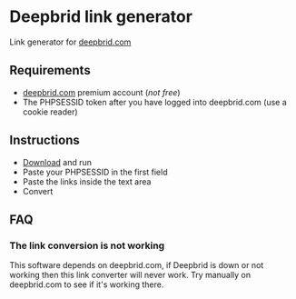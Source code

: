# Deepbrid link generator

Link generator for [deepbrid.com](https://www.deepbrid.com/home#pricing)


## Requirements
- [deepbrid.com](https://www.deepbrid.com/home#pricing) premium account (*not free*)
- The PHPSESSID token after you have logged into deepbrid.com (use a cookie reader)


## Instructions
- [Download](https://github.com/Kianda/deepbrid/releases) and run
- Paste your PHPSESSID in the first field
- Paste the links inside the text area
- Convert


## FAQ


### The link conversion is not working
This software depends on deepbrid.com, if Deepbrid is down or not working then this link converter will never work.
Try manually on deepbrid.com to see if it's working there.
